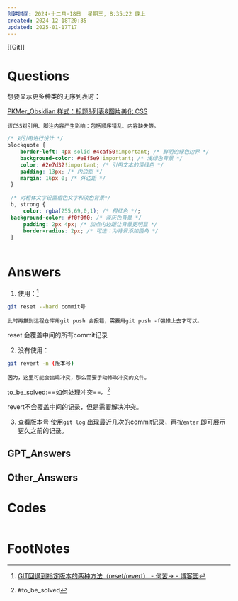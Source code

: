 ```yaml
---
创建时间: 2024-十二月-18日  星期三, 8:35:22 晚上
created: 2024-12-18T20:35
updated: 2025-01-17T17
---
```

[[Git]]

# Questions
想要显示更多种类的无序列表时：

[PKMer\_Obsidian 样式：标题&列表&图片美化 CSS](https://pkmer.cn/Pkmer-Docs/10-obsidian/obsidian%E5%A4%96%E8%A7%82/css-%E7%89%87%E6%AE%B5/obsidian%E6%A0%B7%E5%BC%8F-%E6%A0%87%E9%A2%98-%E5%88%97%E8%A1%A8-%E5%9B%BE%E7%89%87%E7%BE%8E%E5%8C%96/)

```ad-danger
该CSS对引用、脚注内容产生影响：包括顺序错乱、内容缺失等。
```


```css
/* 对引用进行设计 */
blockquote {
    border-left: 4px solid #4caf50!important; /* 鲜明的绿色边界 */
    background-color: #e8f5e9!important; /* 浅绿色背景 */
    color: #2e7d32!important; /* 引用文本的深绿色 */
    padding: 13px; /* 内边距 */
    margin: 16px 0; /* 外边距 */
 }
 
 /* 对粗体文字设置橙色文字和淡色背景*/
 b, strong {
     color: rgba(255,69,0,1); /* 橙红色 */;
 background-color: #f0f0f0; /* 淡灰色背景 */
     padding: 2px 4px; /* 加点内边距让背景更明显 */
     border-radius: 2px; /* 可选：为背景添加圆角 */
 }
 

```


# Answers

1. 使用：[^1]
```bash
git reset --hard commit号
```

```ad-note
此时再推到远程仓库用git push 会报错，需要用git push -f强推上去才可以。
```
reset 会覆盖中间的所有commit记录

2. 没有使用：
```bash
git revert -n (版本号)
```

```ad-note
因为，这里可能会出现冲突，那么需要手动修改冲突的文件。
```
to_be_solved:==如何处理冲突==。[^2]

revert不会覆盖中间的记录，但是需要解决冲突。

3. 查看版本号
   使用``git log`` 出现最近几次的commit记录，再按``enter`` 即可展示更久之前的记录。

## GPT_Answers


## Other_Answers


# Codes

```python

```



# FootNotes

[^1]: [GIT回退到指定版本的两种方法（reset/revert） - 何苦-\> - 博客园](https://www.cnblogs.com/fuqian/p/17187457.html)
[^2]: #to_be_solved 